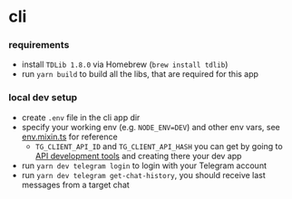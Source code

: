 # cli

### requirements

- install `TDLib 1.8.0` via Homebrew (`brew install tdlib`)
- run `yarn build` to build all the libs, that are required for this app

### local dev setup

- create `.env` file in the cli app dir
- specify your working env (e.g. `NODE_ENV=DEV`) and other env vars, see [env.mixin.ts](./src/shared/env.mixin.ts) for reference
  - `TG_CLIENT_API_ID` and `TG_CLIENT_API_HASH` you can get by going to [API development tools](https://my.telegram.org/apps) and creating there your dev app
- run `yarn dev telegram login` to login with your Telegram account
- run `yarn dev telegram get-chat-history`, you should receive last messages from a target chat
